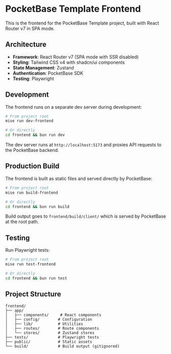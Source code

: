 # PocketBase Template Frontend

This is the frontend for the PocketBase Template project, built with React Router v7 in SPA mode.

## Architecture

- **Framework**: React Router v7 (SPA mode with SSR disabled)
- **Styling**: Tailwind CSS v4 with shadcn/ui components
- **State Management**: Zustand
- **Authentication**: PocketBase SDK
- **Testing**: Playwright

## Development

The frontend runs on a separate dev server during development:

```bash
# From project root
mise run dev-frontend

# Or directly
cd frontend && bun run dev
```

The dev server runs at `http://localhost:5173` and proxies API requests to the PocketBase backend.

## Production Build

The frontend is built as static files and served directly by PocketBase:

```bash
# From project root
mise run build-frontend

# Or directly
cd frontend && bun run build
```

Build output goes to `frontend/build/client/` which is served by PocketBase at the root path.

## Testing

Run Playwright tests:

```bash
# From project root
mise run test-frontend

# Or directly
cd frontend && bun run test
```

## Project Structure

```
frontend/
├── app/
│   ├── components/     # React components
│   ├── config/        # Configuration
│   ├── lib/           # Utilities
│   ├── routes/        # Route components
│   └── stores/        # Zustand stores
├── tests/             # Playwright tests
├── public/            # Static assets
└── build/             # Build output (gitignored)
```